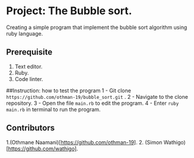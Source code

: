 # Project: The Bubble sort.
Creating a simple program that implement the bubble sort algorithm using ruby language.

## Prerequisite
1. Text editor.
2. Ruby.
3. Code linter.

##Instruction: how to test the program
1 - Git clone `https://github.com/othman-19/bubble_sort.git` .
2 - Navigate to the clone repository.
3 - Open the file `main.rb` to edit the program.
4 - Enter `ruby main.rb` in terminal to run the program.

## Contributors
1.(Othmane Naamani)[https://github.com/othman-19].
2. (Simon Wathigo)[https://github.com/wathigo].
